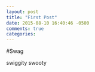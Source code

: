 ```yaml
---
layout: post
title: "First Post"
date: 2015-08-10 16:40:46 -0500
comments: true
categories: 
---
```

#Swag

swiggity swooty